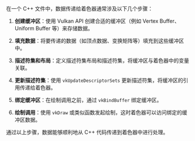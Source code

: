 在一个 C++ 文件中，数据传递给着色器通常涉及以下几个步骤：

1. **创建缓冲区**：使用 Vulkan API 创建合适的缓冲区（例如 Vertex Buffer、Uniform Buffer 等）来存储数据。

2. **填充数据**：将要传递的数据（如顶点数据、变换矩阵等）填充到这些缓冲区中。

3. **描述符集和布局**：定义描述符集布局和描述符集，将缓冲区与着色器中的变量关联。

4. **更新描述符集**：使用 `vkUpdateDescriptorSets` 更新描述符集，将缓冲区的引用传递给着色器。

5. **绑定缓冲区**：在绘制调用之前，通过 `vkBindBuffer` 绑定缓冲区。

6. **绘制调用**：使用 `vkDraw` 或类似函数发起绘制，这时着色器可以访问绑定的缓冲区数据。

通过以上步骤，数据能够顺利地从 C++ 代码传递到着色器中进行处理。
<!--stackedit_data:
eyJoaXN0b3J5IjpbMTE1NjYzMDIzM119
-->